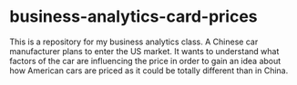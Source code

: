 # business-analytics-card-prices
This is a repository for my business analytics class. A Chinese car manufacturer plans to enter the US market. It wants to understand what factors of the car are influencing the price in order to gain an idea about how American cars are priced as it could be totally different than in China.
